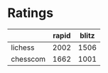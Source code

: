 # Ratings

|          | rapid | blitz |
|----------|-------|-------|
| lichess  | 2002 | 1506 |
| chesscom | 1662 | 1001 |
